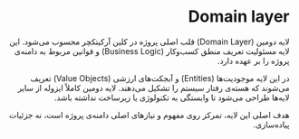 <div dir="rtl">

# Domain layer

لایه دومین (Domain Layer) قلب اصلی پروژه در کلین آرکیتکچر محسوب می‌شود. این لایه مسئولیت تعریف منطق کسب‌وکار (Business Logic) و قوانین مربوط به دامنه‌ی پروژه را بر عهده دارد. 

در این لایه موجودیت‌ها (Entities) و آبجکت‌های ارزشی (Value Objects) تعریف می‌شوند که هسته‌ی رفتار سیستم را تشکیل می‌دهند. لایه دومین کاملاً ایزوله از سایر لایه‌ها طراحی می‌شود تا وابستگی به تکنولوژی یا زیرساخت نداشته باشد. 

هدف اصلی این لایه، تمرکز روی مفهوم و نیازهای اصلی دامنه‌ی پروژه است، نه جزئیات پیاده‌سازی.
</div>